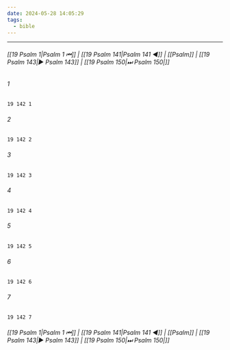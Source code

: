 ```yaml
---
date: 2024-05-28 14:05:29
tags:
  - bible
---
```

___

###### [[19 Psalm 1|Psalm 1 ⏮]] | [[19 Psalm 141|Psalm 141 ◀]] | [[Psalm]] | [[19 Psalm 143|▶ Psalm 143]] | [[19 Psalm 150|⏭ Psalm 150|]]

###### 1
``` verse
19 142 1 
```
###### 2
``` verse
19 142 2 
```
###### 3
``` verse
19 142 3 
```
###### 4
``` verse
19 142 4 
```
###### 5
``` verse
19 142 5 
```
###### 6
``` verse
19 142 6 
```
###### 7
``` verse
19 142 7 
```

###### [[19 Psalm 1|Psalm 1 ⏮]] | [[19 Psalm 141|Psalm 141 ◀]] | [[Psalm]] | [[19 Psalm 143|▶ Psalm 143]] | [[19 Psalm 150|⏭ Psalm 150|]]

